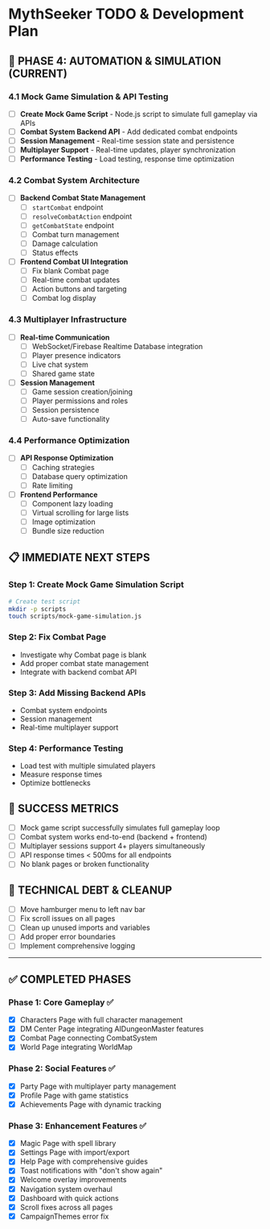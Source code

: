 # MythSeeker TODO & Development Plan

## 🚀 **PHASE 4: AUTOMATION & SIMULATION (CURRENT)**

### **4.1 Mock Game Simulation & API Testing**
- [ ] **Create Mock Game Script** - Node.js script to simulate full gameplay via APIs
- [ ] **Combat System Backend API** - Add dedicated combat endpoints
- [ ] **Session Management** - Real-time session state and persistence
- [ ] **Multiplayer Support** - Real-time updates, player synchronization
- [ ] **Performance Testing** - Load testing, response time optimization

### **4.2 Combat System Architecture**
- [ ] **Backend Combat State Management**
  - [ ] `startCombat` endpoint
  - [ ] `resolveCombatAction` endpoint  
  - [ ] `getCombatState` endpoint
  - [ ] Combat turn management
  - [ ] Damage calculation
  - [ ] Status effects
- [ ] **Frontend Combat UI Integration**
  - [ ] Fix blank Combat page
  - [ ] Real-time combat updates
  - [ ] Action buttons and targeting
  - [ ] Combat log display

### **4.3 Multiplayer Infrastructure**
- [ ] **Real-time Communication**
  - [ ] WebSocket/Firebase Realtime Database integration
  - [ ] Player presence indicators
  - [ ] Live chat system
  - [ ] Shared game state
- [ ] **Session Management**
  - [ ] Game session creation/joining
  - [ ] Player permissions and roles
  - [ ] Session persistence
  - [ ] Auto-save functionality

### **4.4 Performance Optimization**
- [ ] **API Response Optimization**
  - [ ] Caching strategies
  - [ ] Database query optimization
  - [ ] Rate limiting
- [ ] **Frontend Performance**
  - [ ] Component lazy loading
  - [ ] Virtual scrolling for large lists
  - [ ] Image optimization
  - [ ] Bundle size reduction

## 📋 **IMMEDIATE NEXT STEPS**

### **Step 1: Create Mock Game Simulation Script**
```bash
# Create test script
mkdir -p scripts
touch scripts/mock-game-simulation.js
```

### **Step 2: Fix Combat Page**
- Investigate why Combat page is blank
- Add proper combat state management
- Integrate with backend combat API

### **Step 3: Add Missing Backend APIs**
- Combat system endpoints
- Session management
- Real-time multiplayer support

### **Step 4: Performance Testing**
- Load test with multiple simulated players
- Measure response times
- Optimize bottlenecks

## 🎯 **SUCCESS METRICS**
- [ ] Mock game script successfully simulates full gameplay loop
- [ ] Combat system works end-to-end (backend + frontend)
- [ ] Multiplayer sessions support 4+ players simultaneously
- [ ] API response times < 500ms for all endpoints
- [ ] No blank pages or broken functionality

## 🔧 **TECHNICAL DEBT & CLEANUP**
- [ ] Move hamburger menu to left nav bar
- [ ] Fix scroll issues on all pages
- [ ] Clean up unused imports and variables
- [ ] Add proper error boundaries
- [ ] Implement comprehensive logging

---

## ✅ **COMPLETED PHASES**

### **Phase 1: Core Gameplay** ✅
- [x] Characters Page with full character management
- [x] DM Center Page integrating AIDungeonMaster features
- [x] Combat Page connecting CombatSystem
- [x] World Page integrating WorldMap

### **Phase 2: Social Features** ✅
- [x] Party Page with multiplayer party management
- [x] Profile Page with game statistics
- [x] Achievements Page with dynamic tracking

### **Phase 3: Enhancement Features** ✅
- [x] Magic Page with spell library
- [x] Settings Page with import/export
- [x] Help Page with comprehensive guides
- [x] Toast notifications with "don't show again"
- [x] Welcome overlay improvements
- [x] Navigation system overhaul
- [x] Dashboard with quick actions
- [x] Scroll fixes across all pages
- [x] CampaignThemes error fix 